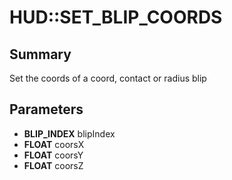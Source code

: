 # HUD::SET_BLIP_COORDS

## Summary
Set the coords of a coord, contact or radius blip

## Parameters
* **BLIP_INDEX** blipIndex
* **FLOAT** coorsX
* **FLOAT** coorsY
* **FLOAT** coorsZ